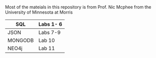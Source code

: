 Most of the mateials in this repository is from Prof. Nic Mcphee from the University of Minnesota at Morris



| SQL     | Labs 1- 6 |
|---------|-----------|
| JSON    | Labs 7-9  |
| MONGODB | Lab 10    |
| NEO4j   | Lab 11    |
